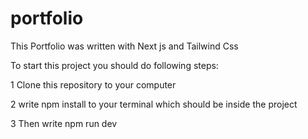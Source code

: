 # portfolio
This Portfolio was written with Next js and Tailwind Css

To start this project you should do following steps:

1 Clone this repository to your computer

2 write npm install to your terminal which should be inside the project

3 Then write npm run dev

